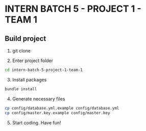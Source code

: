 # INTERN BATCH 5 - PROJECT 1 - TEAM 1

## Build project

1. git clone

2. Enter project folder

```bash
cd intern-batch-5-project-1-team-1
```

3. Install packages

```bash
bundle install
```

4. Generate necessary files

```bash
cp config/database.yml.example config/database.yml
cp config/master.key.example config/master.key
```

5. Start coding. Have fun!
